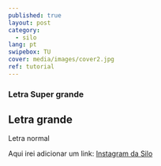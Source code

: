 ```yaml
---
published: true
layout: post
category:
  - silo
lang: pt
swipebox: TU
cover: media/images/cover2.jpg
ref: tutorial
---
```

### Letra Super grande
## Letra grande

Letra normal

Aqui irei adicionar um link: [Instagram da Silo](http://instagram.com/silo.arte.e.latitude.rural "Instagram da Silo")





